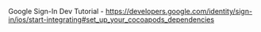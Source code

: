 Google Sign-In Dev Tutorial - https://developers.google.com/identity/sign-in/ios/start-integrating#set_up_your_cocoapods_dependencies
